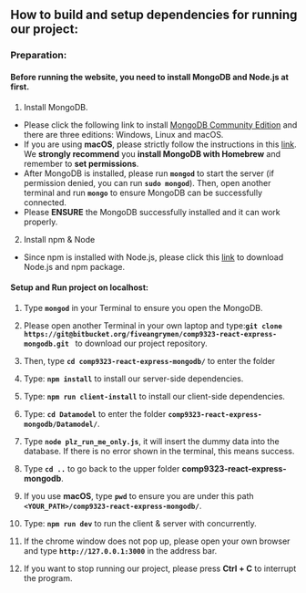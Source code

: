 ## How to **build and setup dependencies** for running our project:

  

### Preparation:

  

#### Before running the website, you need to install MongoDB and Node.js at first.

  

1. Install MongoDB.  
- Please click the following link to install [MongoDB Community Edition](https://docs.mongodb.com/manual/administration/install-community/) and there are three editions: Windows, Linux and macOS.  
- If you are using **macOS**, please strictly follow the instructions in this [link](https://docs.mongodb.com/manual/tutorial/install-mongodb-on-os-x/). We **strongly recommend** you **install MongoDB with Homebrew** and remember to **set permissions**.  
- After MongoDB is installed, please run **`mongod`** to start the server (if permission denied, you can run **`sudo mongod`**). Then, open another terminal and run **`mongo`** to ensure MongoDB can be successfully connected.  
- Please **ENSURE** the MongoDB successfully installed and it can work properly.

  

2. Install npm & Node  
- Since npm is installed with Node.js, please click this [link](https://www.npmjs.com/get-npm) to download Node.js and npm package.
  

#### Setup and Run project on localhost:

  

1. Type **`mongod`** in your Terminal to ensure you open the MongoDB.

  

2. Please open another Terminal in your own laptop and type:**`git clone https://git@bitbucket.org/fiveangrymen/comp9323-react-express-mongodb.git `**
to download our project repository.

  

3. Then, type **`cd comp9323-react-express-mongodb/`** to enter the folder

  

4. Type: **`npm install`** to install our server-side dependencies.

  

5. Type: **`npm run client-install`** to install our client-side dependencies.

  

6. Type: **`cd Datamodel`** to enter the folder **`comp9323-react-express-mongodb/Datamodel/`**.

  

7. Type **`node plz_run_me_only.js`**, it will insert the dummy data into the database. If there is no error shown in the terminal, this means success.

  

8. Type **`cd ..`** to go back to the upper folder **comp9323-react-express-mongodb**.

  

9. If you use **macOS**, type **`pwd`** to ensure you are under this path **`<YOUR_PATH>/comp9323-react-express-mongodb/`**.

  

10. Type: **`npm run dev`** to run the client & server with concurrently.

  

11. If the chrome window does not pop up, please open your own browser and type **`http://127.0.0.1:3000`** in the address bar.

  

12. If you want to stop running our project, please press **Ctrl + C** to interrupt the program.
